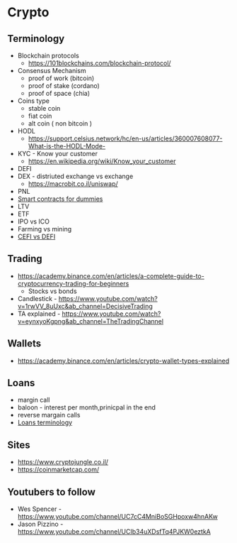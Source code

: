 # Crypto

## Terminology
* Blockchain protocols
  - https://101blockchains.com/blockchain-protocol/
* Consensus Mechanism 
  - proof of work  (bitcoin)
  - proof of stake (cordano)
  - proof of space (chia)
* Coins type  
  - stable coin 
  - fiat coin 
  - alt coin ( non bitcoin )   
* HODL    
  - https://support.celsius.network/hc/en-us/articles/360007608077-What-is-the-HODL-Mode-
* KYC - Know your customer 
  - https://en.wikipedia.org/wiki/Know_your_customer  
* DEFI  
* DEX - distriuted exchange vs exchange 
  - https://macrobit.co.il/uniswap/ 
* PNL
* [Smart contracts for dummies](https://www.freecodecamp.org/news/smart-contracts-for-dummies-a1ba1e0b9575/)
* LTV  
* ETF  
* IPO vs ICO 
* Farming vs mining 
* [CEFI vs DEFI](https://youtu.be/aSxWVKDdvTc) 

## Trading
* https://academy.binance.com/en/articles/a-complete-guide-to-cryptocurrency-trading-for-beginners 
  - Stocks vs bonds  
* Candlestick - https://www.youtube.com/watch?v=1rwVV_8uUxc&ab_channel=DecisiveTrading 
* TA explained - https://www.youtube.com/watch?v=eynxyoKgpng&ab_channel=TheTradingChannel

## Wallets
* https://academy.binance.com/en/articles/crypto-wallet-types-explained


## Loans
* margin call  
* baloon - interest per month,prinicpal in the end  
* reverse margain calls 
* [Loans terminology](Glossary.md)
 
## Sites
* https://www.cryptojungle.co.il/
* https://coinmarketcap.com/


## Youtubers to follow 
* Wes Spencer - https://www.youtube.com/channel/UC7cC4MniBoSGHpoxw4hnAKw
* Jason Pizzino - https://www.youtube.com/channel/UCIb34uXDsfTq4PJKW0eztkA

